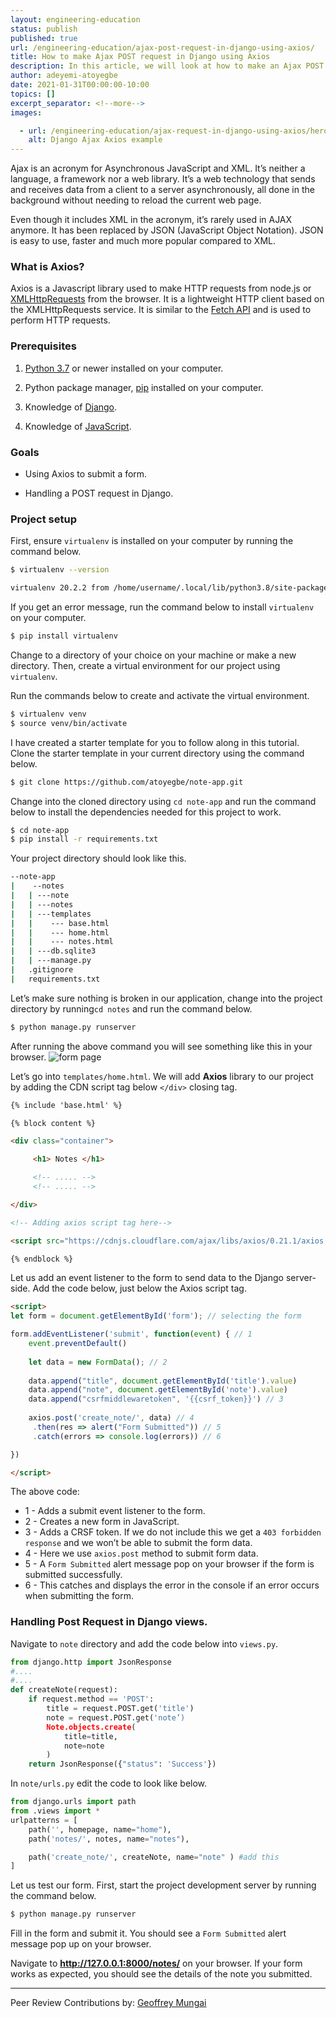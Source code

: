```yaml
---
layout: engineering-education
status: publish
published: true
url: /engineering-education/ajax-post-request-in-django-using-axios/
title: How to make Ajax POST request in Django using Axios
description: In this article, we will look at how to make an Ajax POST request in Django using Axios. Axios is a Javascript library used to make HTTP requests from Node.js or XMLHttpRequests from the browser.
author: adeyemi-atoyegbe
date: 2021-01-31T00:00:00-10:00
topics: []
excerpt_separator: <!--more-->
images:

  - url: /engineering-education/ajax-request-in-django-using-axios/hero.jpg
    alt: Django Ajax Axios example
---
```

Ajax is an acronym for Asynchronous JavaScript and XML. It’s neither a language, a framework nor a web library. It’s a web technology that sends and receives data from a client to a server asynchronously, all done in the background without needing to reload the current web page.
<!--more-->
Even though it includes XML in the acronym, it’s rarely used in AJAX anymore. It has been replaced by JSON (JavaScript Object Notation). JSON is easy to use, faster and much more popular compared to XML.

### What is Axios?
Axios is a Javascript library used to make HTTP requests from node.js or [XMLHttpRequests](https://developer.mozilla.org/en-US/docs/Web/API/XMLHttpRequest) from the browser. It is a lightweight HTTP client based on the XMLHttpRequests service. It is similar to the [Fetch API](https://developer.mozilla.org/en-US/docs/Web/API/Fetch_API) and is used to perform HTTP requests.

### Prerequisites

1. [Python 3.7](https://www.python.org/downloads/) or newer installed on your computer.

2. Python package manager, [pip](https://pypi.org/project/pip/) installed on your computer.

3. Knowledge of [Django](https://www.djangoproject.com/).

4. Knowledge of [JavaScript](https://javascript.info/).

### Goals
- Using Axios to submit a form.

- Handling a POST request in Django.

### Project setup

First, ensure `virtualenv` is installed on your computer by running the command below.

```bash
$ virtualenv --version

virtualenv 20.2.2 from /home/username/.local/lib/python3.8/site-packages/virtualenv/__init__.py
```

If you get an error message, run the command below to install `virtualenv` on your computer.

```bash
$ pip install virtualenv
```

Change to a directory of your choice on your machine or make a new directory. Then, create a virtual environment for our project using `virtualenv`.

Run the commands below to create and activate the virtual environment.

```bash
$ virtualenv venv
$ source venv/bin/activate
```

I have created a starter template for you to follow along in this tutorial. Clone the starter template in your current directory using the command below.

```bash 
$ git clone https://github.com/atoyegbe/note-app.git
 ```

Change into the cloned directory using `cd note-app` and run the command below to install the dependencies needed for this project to work.

```bash 
$ cd note-app
$ pip install -r requirements.txt
```

Your project directory should look like this.

```bash
--note-app
|    --notes
|   | ---note
|   | ---notes
|   | ---templates
|   |    --- base.html
|   |    --- home.html
|   |    --- notes.html
|   | ---db.sqlite3
|   | ---manage.py
|   .gitignore
|   requirements.txt
```

Let’s make sure nothing is broken in our application, change into the project directory by running`cd notes` and run the command below.

```bash 
$ python manage.py runserver
```

After running the above command you will see something like this in your browser.
![form page](/engineering-education/ajax-request-in-django-using-axios/form_page.png)

Let’s go into `templates/home.html`. We will add **Axios** library to our project by adding the CDN script tag below `</div>` closing tag.

```html
{% include 'base.html' %}

{% block content %}

<div class="container">

     <h1> Notes </h1>

     <!-- ..... -->
     <!-- ..... -->

</div>

<!-- Adding axios script tag here-->

<script src="https://cdnjs.cloudflare.com/ajax/libs/axios/0.21.1/axios.min.js"></script>

{% endblock %}
```

Let us add an event listener to the form to send data to the Django server-side. Add the code below, just below the Axios script tag.

```html
<script>
let form = document.getElementById('form'); // selecting the form

form.addEventListener('submit', function(event) { // 1
    event.preventDefault()
    
    let data = new FormData(); // 2
    
    data.append("title", document.getElementById('title').value)  
    data.append("note", document.getElementById('note').value)
    data.append("csrfmiddlewaretoken", '{{csrf_token}}') // 3
    
    axios.post('create_note/', data) // 4
     .then(res => alert("Form Submitted")) // 5
     .catch(errors => console.log(errors)) // 6

})

</script>
```
The above code:
   - 1 - Adds a submit event listener to the form.
   - 2 - Creates a new form in JavaScript.
   - 3 - Adds a CRSF token. If we do not include this we get a `403 forbidden response` and we won’t be able to submit the form data.
   - 4 - Here we use `axios.post` method to submit form data.
   - 5 - A `Form Submitted` alert message pop on your browser if the form is submitted successfully.
   - 6 - This catches and displays the error in the console if an error occurs when submitting the form.

### Handling Post Request in Django views.
Navigate to `note` directory and add the code below into `views.py`.

```python
from django.http import JsonResponse 
#....
#....
def createNote(request):
    if request.method == 'POST': 
        title = request.POST.get('title') 
        note = request.POST.get('note’) 
        Note.objects.create(
            title=title,
            note=note
        )
    return JsonResponse({"status": 'Success'}) 
```

In `note/urls.py` edit the code to look like below.

```python
from django.urls import path 
from .views import *
urlpatterns = [
    path('', homepage, name="home"),
    path('notes/', notes, name="notes"),

    path('create_note/', createNote, name="note" ) #add this 
]
```

Let us test our form. First, start the project development server by running the command below.

```bash 
$ python manage.py runserver
```

Fill in the form and submit it. You should see a `Form Submitted` alert message pop up on your browser.

Navigate to **http://127.0.0.1:8000/notes/** on your browser. If your form works as expected, you should see the details of the note you submitted.

---
Peer Review Contributions by: [Geoffrey Mungai](/engineering-education/authors/geoffrey-mungai/)

